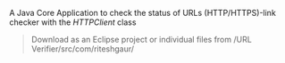A Java Core Application to check the status of URLs (HTTP/HTTPS)-link checker with the *HTTPClient* class

> Download as an Eclipse project or individual files from /URL Verifier/src/com/riteshgaur/








